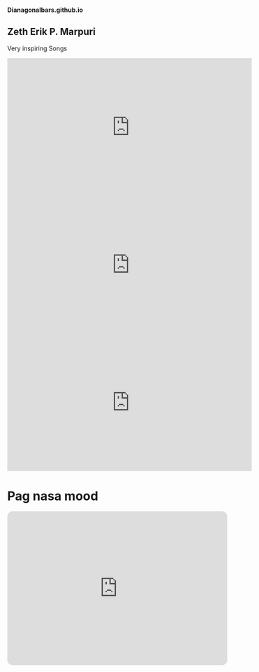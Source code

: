 ####                                                                      Dianagonalbars.github.io
##                                                                         Zeth Erik P. Marpuri

Very inspiring Songs

<iframe width="560" height="315" src="https://www.youtube.com/embed/OyDyOweu-PA" title="YouTube video player" frameborder="0" allow="accelerometer; autoplay; clipboard-write; encrypted-media; gyroscope; picture-in-picture; web-share" allowfullscreen></iframe>


<iframe width="560" height="315" src="https://www.youtube.com/embed/qxlbC9wH2II" title="YouTube video player" frameborder="0" allow="accelerometer; autoplay; clipboard-write; encrypted-media; gyroscope; picture-in-picture; web-share" allowfullscreen></iframe>



<iframe width="560" height="315" src="https://www.youtube.com/embed/nHG3bdZ3p78" title="YouTube video player" frameborder="0" allow="accelerometer; autoplay; clipboard-write; encrypted-media; gyroscope; picture-in-picture; web-share" allowfullscreen></iframe>







#                                             Pag nasa mood 
<iframe style="border-radius:12px" src="https://open.spotify.com/embed/artist/1Xyo4u8uXC1ZmMpatF05PJ?utm_source=generator&theme=0" width="100%" height="352" frameBorder="0" allowfullscreen="" allow="autoplay; clipboard-write; encrypted-media; fullscreen; picture-in-picture" loading="lazy"></iframe>
